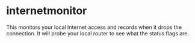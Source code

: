 # internetmonitor
This monitors your local Internet access and records when it drops the connection. It will probe your local router to see what the status flags are.
